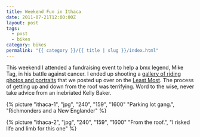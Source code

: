 ```yaml
---
title: Weekend Fun in Ithaca
date: 2011-07-21T12:00:00Z
layout: post
tags:
  - post
  - bikes
category: bikes
permalink: "{{ category }}/{{ title | slug }}/index.html"
---
```


This weekend I attended a fundraising event to help a bmx legend, Mike Tag, in his battle against cancer. I ended up shooting a [gallery of riding photos and portraits](https://leastmost.com/features/ithacas-mike-tag-benefit/) that we posted up over on the [Least Most](https://leastmost.com/). The process of getting up and down from the roof was terrifying. Word to the wise, never take advice from an inebriated Kelly Baker.

{% picture "ithaca-1", "jpg", "240", "159", "1600" "Parking lot gang.", "Richmonders and a New Englander" %}

{% picture "ithaca-2", "jpg", "240", "159", "1600" "From the roof.", "I risked life and limb for this one" %}
